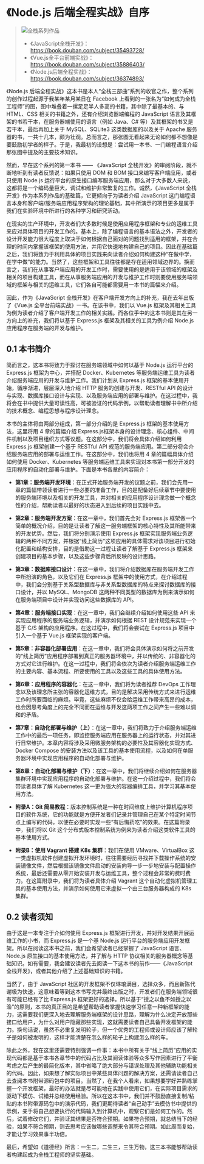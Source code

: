 # 《Node.js 后端全程实战》自序

> ![全栈系列作品](https://img2023.cnblogs.com/blog/691082/202305/691082-20230529101933260-926062938.png)
>
> - 《JavaScript全栈开发》：https://book.douban.com/subject/35493728/
> - 《Vue.js全平台前端实战》：https://book.douban.com/subject/35886403/
> - 《Node.js后端全程实战》：https://book.douban.com/subject/36374893/

《Node.js 后端全程实战》这本书是本人“全栈三部曲”系列的收官之作，整个系列的创作过程起源于我某年某月某日在 Facebook 上看到的一张名为“如何成为全栈工程师”的图，图中堆叠着一摞足足半人多高的书籍，其中除了最基本的、与 HTML、CSS 相关的书籍之外，还有介绍浏览器端编程的 JavaScript 语言及其框架的书若干本，在服务器端使用的语言（例如 Java、C# 等）及其框架的书又是若干本，最后再加上关于 MySQL、SQLite3 这类数据库的以及关于 Apache 服务器的书，一共十几本，颇为壮观。总而言之，那张图无看起来无论如何都不想像是要鼓励初学者的样子。于是，我最初的设想是：尝试用一本书、一门编程语言介绍那张图中提及的主要技术知识。

然而，早在这个系列的第一本书 —— 《JavaScript 全栈开发》的审阅阶段，就不断地听到有读者反馈说：如果只使用 DOM 和 BOM 接口来编写客户端应用，或者只使用 Node.js 运行平台的原生接口编写服务端应用，那么对于大多数人来说，这都将是一个编码量巨大，调试和维护非常繁复的工作。诚然，《JavaScript 全栈开发》作为本系列作品的基础篇，它更倾向于为读者介绍 JavaScript 这门编程语言本身和客户端/服务端应用程序架构的理论基础，其中所演示的项目更多是属于我们在实验环境中所进行的各种学习和研究活动。

在现实的生产环境中，开发者们大多数时候是使用应用程序框架和专业的运维工具来应对具体项目的开发工作的。基本上，除了编程语言的基本语法之外，开发者的设计开发能力很大程度上取决于如何根据自己面对的问题找到适用的框架，并在合理的时间内掌握该框架的使用方法，并用它快速地构建自己的项目。因此在基础篇之后，我们将致力于利用具体的项目实践来向读者介绍如何构建这种“在做中学，在学中做”的能力。当然了，这些框架和工具往往都是存在适用领域边界的。换而言之，我们在从事客户端应用的开发工作时，需要使用的是适用于该领域的框架及相关的项目构建工具，而在从事服务端应用的开发与维护工作时则要使用服务端领域的框架与相关的运维工具，它们各自可能都需要用一本书的篇幅来介绍。

因此，作为《JavaScript 全栈开发》在客户端开发方向上的补充，我在去年出版了《Vue.js 全平台前端实战》一书。在该书中，我们以 Vue.js 框架及其相关工具为例为读者介绍了客户端开发工作的相关实践。而各位手中的这本书则是其在另一方向上的补充，我们将以基于 Express.js 框架及其相关的工具为例介绍 Node.js 应用程序在服务端的开发与维护。

## 0.1 本书简介

简而言之，这本书将致力于探讨在服务端领域中如何以基于 Node.js 运行平台的 Express.js 框架为中心，并搭配 Docker、Kubernetes 等服务端运维工具为读者介绍服务端应用的开发与维护工作。我们计划从 Express.js 框架的基本使用开始，循序渐进，层层深入地介绍 HTTP 服务的创建与开发、RESTful API 的设计与实现、数据库接口设计与实现、以及服务端应用的部署与维护。在这过程中，我将会在书中提供大量可读性高，可被验证的代码示例，以帮助读者理解书中所介绍的技术概念、编程思想与程序设计理念。

本书的主体将由两部分组成，第一部分介绍的是 Express.js 框架的基本使用方法，这里将用 4 章的篇幅介绍 Express.js框架本身的设计理念、核心组件、中间件机制以及项目组织方式等议题。在这部分中，我们将会具体介绍如何利用Express.js 框架创建一个基于 RESTful API 规范的服务端应用。第二部分将会介绍服务端应用的部署与运维工作。在这部分中，我们也将用 4 章的篇幅具体介绍如何使用 Docker、Kubernetes 等服务端运维工具来实现对本书第一部分开发的应用程序的自动化部署与维护。下面是本书各章的内容简介：

- **第1章：服务端开发环境**：在正式开始服务端开发的议题之前，我们会先用一章的篇幅带领读者进行一些必要的准备工作，目的是配备好后续章节中要使用的服务端环境以及相关的开发工具，并对相关的应用程序设计理念做一个概念性的介绍，帮助读者以最好的状态进入到后续的项目实践中去。

- **第2章：服务端开发方案**：在这一章中，我们首先会对 Express.js 框架做一个简单的概况介绍，目的是让读者了解这一服务端框架的核心特性及其所能带来的开发优势。然后，我们将分别演示使用 Express.js 框架实现服务端业务逻辑的两种不同方案，并根据“线上简历”这项应用的具体需求对该项目进行初始化配置和结构安排，目的是借助这一过程让读者了解基于 Express.js 框架来创建项目的基本步骤，以及这些步骤背后所反映的设计思路。

- **第3章：数据库接口设计**：在这一章中，我们将介绍数据库在服务端开发工作中所扮演的角色，以及它们在 Express.js 框架中的使用方式，在介绍过程中，我们会分别基于关系型数据库与非关系型数据库的特点来探讨数据库的接口设计，并以 MySQL、MongoDB 这两种不同类型的数据库为例来演示如何在服务端项目中设计并实现访问这些数据库的 API。

- **第4章：服务端接口实现**：在这一章中，我们会继续介绍如何使用这些 API 来实现应用程序的服务端业务逻辑，并演示如何根据 REST 设计规范来实现一个基于 C/S 架构的应用程序。在这过程中，我们将会尝试在 Express.js 项目中引入一个基于 Vue.js 框架实现的客户端。

- **第5章：非容器化部署应用**：在这一章中，我们将会具体演示如何将之前开发的“线上简历”应用程序部署到真正的服务器环境中，并以传统的、非容器化的方式对它进行维护。在这一过程中，我们将会依次为读者介绍服务端运维工作的主要内容、基本流程、所要使用的工具以及这些工具的具体使用方法。

- **第6章：应用程序的容器化**：在这一章中，我们将为读者推荐 DevOps 工作理念以及该理念所主张的容器化运维方式，目的是解决采用传统方式来进行运维工作时所要面临的麻烦。毕竟，这些麻烦不仅会给运维工作带来高昂的成本，也会因思考角度上的完全不同而在运维与开发这两项工作之间产生一些难以调和的矛盾。

- **第7章：自动化部署与维护（上）**：在这一章中，我们将致力于介绍服务端运维工作中的最后一项任务，即监控服务端应用在服务器上的运行状态，并对其进行日常维护。本章内容将涉及采用微服务架构的必要性及其容器化实现方式、Docker Compose 的安装方法以及该工具的基本使用流程，以及如何在单服务器环境中实现应用程序的自动化部署与维护。

- **第8章：自动化部署与维护（下）**：在这一章中，我们将继续介绍如何在服务器集群环境中实现应用程序的自动化部署与维护。在这一介绍过程中，我们将会带读者具体了解 Kubernetes 这一更为强大的容器编排工具，并学习其基本使用方法。

- **附录A：Git 简易教程**：版本控制系统是一种在时间维度上维护计算机程序项目的软件系统，它的功能就是方便开发者们记录并管理自己在某个特定时间节点上编写的代码，以便在必要时实现一些“有后悔药吃”的效果。在这篇附录中，我们将以 Git 这个分布式版本控制系统为例来为读者介绍这类软件工具的基本使用方式。

- **附录B：使用 Vagrant 搭建 K8s 集群**：我们在使用 VMware、VirtualBox 这一类虚拟机软件创建虚拟开发环境时，往往需要经历寻找并下载操作系统的安装镜像文件，然后根据该镜像文件启动的安装向导一步一步地安装与配置操作系统，最后还需要从零开始安装开发与运维工具，整个过程会非常的费时费力。在这篇附录中，我们将为读者具体介绍 Vagrant 这个自动化虚拟机管理工具的基本使用方法，并演示如何使用它来虚拟一个由三台服务器构成的 K8s 集群。
  
## 0.2 读者须知

由于这是一本专注于介如何使用 Express.js 框架进行开发，并对开发结果开展运维工作的小书，而 Express.js 是一个基 Node.js 运行平台的服务端应用开发框架。所以在阅读这本书之前，我们会希望读者已经掌握了 JavaScript 语言、Node.js 原生接口的基本使用方法，并了解与 HTTP 协议相关的服务器概念等基础知识。如有需要，我会建议读者先去阅读一下这本书的前作——《JavaScript全栈开发》，或者其他介绍了上述基础知识的书籍。

当然了，由于 JavaScript 社区的开发框架不仅琳琅满目，选择众多，而且新陈代谢极为快速，这意味着等到这本书写完并最终出版之时，开发者们在服务端领域很有可能已经有了比 Express.js 框架更好的选择。所以基于“授之以鱼不如授之以渔”的原则，本书的真正目的是希望帮助读者掌握快速学习任意一种新框架的能力，这需要我们更深入地去理解服务端框架的设计思路，理解为什么决定开放那些接口给用户，为什么对用户隐藏那些实现，这就需要读者自己具备开发框架的能力。换句话说，虽然不必重复发明轮子，但一个优秀的工程师或设计师应该了解轮子是如何被发明的，这样才能清楚在怎么样的轮子上构建怎么样的车。

除此之外，我在这里还需要特别强调一件事：本书中所有关于“线上简历”应用的实现代码都是基于本书各章节中的代码占比及其阅读体验等众多写作因素进行了平衡考虑之后产生的最简化版本，其中省略了绝大部分与错误处理及其他辅助功能相关的代码。因此，如果想了解实际项目中某些具体问题的解决方案，还需请读者自己去查阅本书附带源码包中的项目。当然了，在我个人看来，如果想要学好并熟练掌握一个开发框架，最好的办法就是尽可能地在实践中使用它们，在实际项目需求的驱动下模仿、试错并总结使用经验。所以在这本书中，我们并不鼓励直接复制/粘贴的本书附带源码包中的演示代码，我们更期待读者“自己动手”去模仿书中提供的示例，亲手将自己想要执行的代码输入到计算机中，观察它们是如何工作的。然后，试着修改它们，并验证其结果是否符合预期。如果符合预期，就总结当下的经验，如果不符合预期，则去思考应该做哪些调整来令其符合预期。如此周而复始，才能让学习效果事半功倍。

最后，希望如《道德经》所言：一生二，二生三，三生万物，这三本书能够帮助读者构建起成为全栈工程师的坚实基础。
